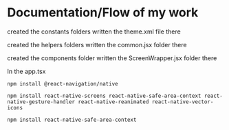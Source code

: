 # Documentation/Flow of my work

created the constants folders written the theme.xml file there

created the helpers folders written the common.jsx folder there

created the components folder written the ScreenWrapper.jsx folder there

In the app.tsx

```
npm install @react-navigation/native

npm install react-native-screens react-native-safe-area-context react-native-gesture-handler react-native-reanimated react-native-vector-icons

```
 
```
npm install react-native-safe-area-context

```